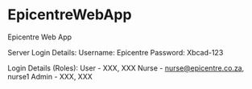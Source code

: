 # EpicentreWebApp
Epicentre Web App

Server Login Details:
Username: Epicentre
Password: Xbcad-123


Login Details (Roles):
User - XXX, XXX
Nurse - nurse@epicentre.co.za, nurse1
Admin - XXX, XXX
